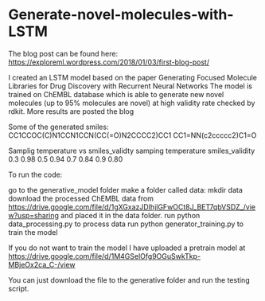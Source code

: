 # Generate-novel-molecules-with-LSTM
The blog post can be found here:
https://exploreml.wordpress.com/2018/01/03/first-blog-post/

I created an LSTM model based on the paper Generating Focused Molecule Libraries for Drug Discovery with Recurrent Neural Networks 
The model is trained on ChEMBL database which is able to generate new novel molecules (up to 95% molecules are novel)
at high validity rate checked by rdkit. More results are posted 
the blog

Some of the generated smiles:
CC1CCOC(C)N1CCN1CCN(CC(=O)N2CCCC2)CC1
CC1=NN(c2ccccc2)C1=O

Samplig temperature vs smiles_validty
samping temperature     smiles_validity
0.3                         0.98
0.5                         0.94
0.7                         0.84
0.9                         0.80

To run the code:

go to the generative_model folder
make a folder called data: mkdir data
download the processed ChEMBL data from https://drive.google.com/file/d/1gXGxazJDIhjlGFwOCt8J_BET7qbVSDZ_/view?usp=sharing 
and placed it in the data folder.
run python data_processing.py to process data
run python generator_training.py to train the model

If you do not want to train the model I have uploaded a pretrain model at 
https://drive.google.com/file/d/1M4GSelOfg9OGuSwkTkp-MBjeOx2ca_C-/view

You can just download the file to the generative folder and run the testing script.
